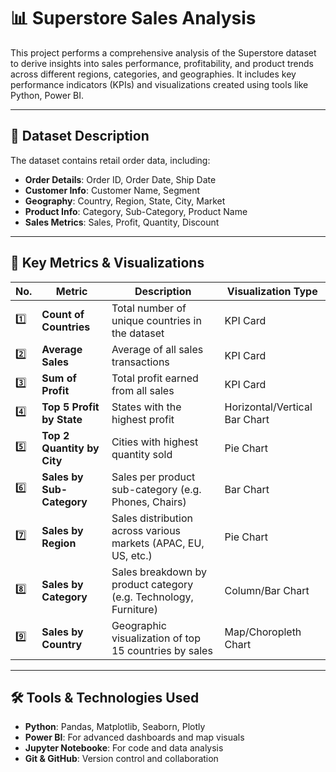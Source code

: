 # 📊 Superstore Sales Analysis

This project performs a comprehensive analysis of the Superstore dataset to derive insights into sales performance, profitability, and product trends across different regions, categories, and geographies. It includes key performance indicators (KPIs) and visualizations created using tools like Python, Power BI.

---

## 📁 Dataset Description

The dataset contains retail order data, including:

- **Order Details**: Order ID, Order Date, Ship Date
- **Customer Info**: Customer Name, Segment
- **Geography**: Country, Region, State, City, Market
- **Product Info**: Category, Sub-Category, Product Name
- **Sales Metrics**: Sales, Profit, Quantity, Discount
  
---------------------------------
## 📌 Key Metrics & Visualizations

| No. | Metric | Description | Visualization Type |
|-----|--------|-------------|---------------------|
| 1️⃣ | **Count of Countries** | Total number of unique countries in the dataset | KPI Card |
| 2️⃣ | **Average Sales** | Average of all sales transactions | KPI Card |
| 3️⃣ | **Sum of Profit** | Total profit earned from all sales | KPI Card |
| 4️⃣ | **Top 5 Profit by State** | States with the highest profit | Horizontal/Vertical Bar Chart |
| 5️⃣ | **Top 2 Quantity by City** | Cities with highest quantity sold | Pie Chart |
| 6️⃣ | **Sales by Sub-Category** | Sales per product sub-category (e.g. Phones, Chairs) | Bar Chart |
| 7️⃣ | **Sales by Region** | Sales distribution across various markets (APAC, EU, US, etc.) | Pie Chart |
| 8️⃣ | **Sales by Category** | Sales breakdown by product category (e.g. Technology, Furniture) | Column/Bar Chart |
| 9️⃣ | **Sales by Country** | Geographic visualization of top 15 countries by sales | Map/Choropleth Chart |
-----------------
## 🛠️ Tools & Technologies Used

- **Python**: Pandas, Matplotlib, Seaborn, Plotly
- **Power BI**: For advanced dashboards and map visuals
- **Jupyter Notebooke**: For code and data analysis
- **Git & GitHub**: Version control and collaboration



